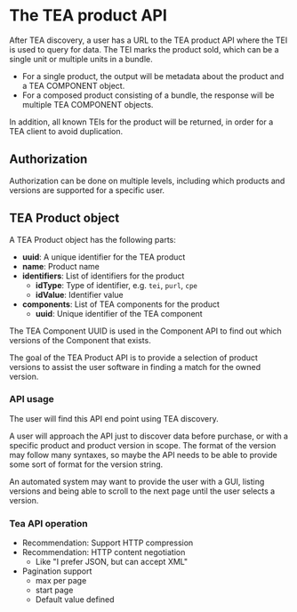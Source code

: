 # The TEA product API

After TEA discovery, a user has a URL to the TEA product API where
the TEI is used to query for data. The TEI marks the product sold,
which can be a single unit or multiple units in a bundle.

- For a single product, the output will be metadata about the
  product and a TEA COMPONENT object.
- For a composed product consisting of a bundle, the response
  will be multiple TEA COMPONENT objects.

In addition, all known TEIs for the product will be returned,
in order for a TEA client to avoid duplication.

## Authorization

Authorization can be done on multiple levels, including
which products and versions are supported for a specific user.

## TEA Product object

A TEA Product object has the following parts:

- __uuid__: A unique identifier for the TEA product
- __name__: Product name
- __identifiers__: List of identifiers for the product
   - __idType__: Type of identifier, e.g. `tei`, `purl`, `cpe`
   - __idValue__: Identifier value
- __components__: List of TEA components for the product
   - __uuid__: Unique identifier of the TEA component

The TEA Component UUID is used in the Component API to find out which versions
of the Component that exists.

The goal of the TEA Product API is to provide a selection of product
versions to assist the user software in finding a match for the
owned version.

### API usage

The user will find this API end point using TEA discovery.

A user will approach the API just to discover data before purchase,
or with a specific product and product version in scope.
The format of the version may follow many syntaxes, so maybe
the API needs to be able to provide some sort of format
for the version string.

An automated system may want to provide the user with a GUI,
listing versions and being able to scroll to the next page
until the user selects a version.

### Tea API operation

* Recommendation: Support HTTP compression
* Recommendation: HTTP content negotiation
  * Like "I prefer JSON, but can accept XML"
* Pagination support
  * max per page
  * start page
  * Default value defined


